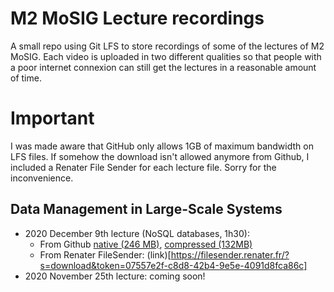 # M2 MoSIG Lecture recordings
A small repo using Git LFS to store recordings of some of the lectures
of M2 MoSIG. Each video is uploaded in two different qualities so that
people with a poor internet connexion can still get the lectures in
a reasonable amount of time.

# Important
I was made aware that GitHub only allows 1GB of maximum bandwidth on LFS files.
If somehow the download isn't allowed anymore from Github, I included a Renater
File Sender for each lecture file. Sorry for the inconvenience.

## Data Management in Large-Scale Systems
- 2020 December 9th lecture (NoSQL databases, 1h30): 
    - From Github [native (246 MB)](./data_management_2020_12_09.mp4), [compressed (132MB)](./data_management_2020_12_09_low.mp4)
    - From Renater FileSender: (link)[https://filesender.renater.fr/?s=download&token=07557e2f-c8d8-42b4-9e5e-4091d8fca86c]
- 2020 November 25th lecture: coming soon!